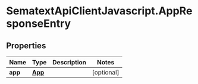 # SematextApiClientJavascript.AppResponseEntry

## Properties

| Name    | Type              | Description | Notes      |
| ------- | ----------------- | ----------- | ---------- |
| **app** | [**App**](App.md) |             | [optional] |
